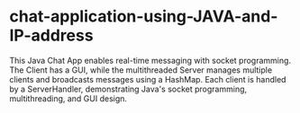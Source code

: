 # chat-application-using-JAVA-and-IP-address
This Java Chat App enables real-time messaging with socket programming. The Client has a GUI, while the multithreaded Server manages multiple clients and broadcasts messages using a HashMap. Each client is handled by a ServerHandler, demonstrating Java's socket programming, multithreading, and GUI design.
